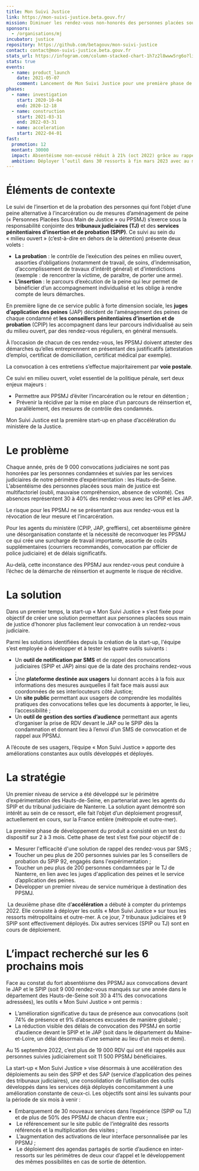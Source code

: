 ```yaml
---
title: Mon Suivi Justice
link: https://mon-suivi-justice.beta.gouv.fr/
mission: Diminuer les rendez-vous non-honorés des personnes placées sous main de justice
sponsors:
  - /organisations/mj
incubator: justice
repository: https://github.com/betagouv/mon-suivi-justice
contact: contact@mon-suivi-justice.beta.gouv.fr
stats_url: https://infogram.com/column-stacked-chart-1h7z2l8www5rg6o?live
stats: true
events:
  - name: product_launch
    date: 2021-05-07
    comment: Lancement de Mon Suivi Justice pour une première phase de 6 mois.
phases:
  - name: investigation
    start: 2020-10-04
    end: 2020-12-18
  - name: construction
    start: 2021-03-31
    end: 2022-03-31
  - name: acceleration
    start: 2022-04-01
fast:
  promotion: 12
  montant: 30000
  impact: Absentéisme non-excusé réduit à 21% (oct 2022) grâce au rappel de SMS (vs 40-50%). 12 000 PPSMJ bénéficiaires et 20 000 rdv rappelés. Présent dans 15 ressorts, dont +8 en nov 2022 (sur un total >100)
  ambition: Déployer l’outil dans 30 ressorts à fin mars 2023 avec au moins 50% des PPSMJ de chaque service qui bénéficient du rappel. Réduire l’absentéisme sous les 20%
---
```

# **Éléments de contexte**

Le suivi de l’insertion et de la probation des personnes qui font l’objet d’une peine alternative à l’incarcération ou de mesures d’aménagement de peine (« Personnes Placées Sous Main de Justice » ou PPSMJ) s’exerce sous la responsabilité conjointe des **tribunaux judiciaires (TJ)** et des **services pénitentiaires d’insertion et de probation (SPIP)**. Ce suivi au sein du « milieu ouvert » (c’est-à-dire en dehors de la détention) présente deux volets :

* **La probation** : le contrôle de l’exécution des peines en milieu ouvert, assorties d’obligations (notamment de travail, de soins, d’indemnisation, d’accomplissement de travaux d’intérêt général) et d’interdictions (exemple : de rencontrer la victime, de paraître, de porter une arme).
* **L’insertion** : le parcours d’exécution de la peine qui leur permet de bénéficier d’un accompagnement individualisé et les oblige à rendre compte de leurs démarches.

En première ligne de ce service public à forte dimension sociale, les **juges d’application des peines** (JAP) décident de l’aménagement des peines de chaque condamné et **les conseillers pénitentiaires d’insertion et de probation** (CPIP) les accompagnent dans leur parcours individualisé au sein du milieu ouvert, par des rendez-vous réguliers, en général mensuels.

À l’occasion de chacun de ces rendez-vous, les PPSMJ doivent attester des démarches qu’elles entreprennent en présentant des justificatifs (attestation d’emploi, certificat de domiciliation, certificat médical par exemple).

La convocation à ces entretiens s’effectue majoritairement par **voie postale**.

Ce suivi en milieu ouvert, volet essentiel de la politique pénale, sert deux enjeux majeurs :

* Permettre aux PPSMJ d’éviter l’incarcération ou le retour en détention ;
*  Prévenir la récidive par la mise en place d’un parcours de réinsertion et, parallèlement, des mesures de contrôle des condamnés.

Mon Suivi Justice est la première start-up en phase d’accélération du ministère de la Justice.

# **Le problème**

Chaque année, près de 9 000 convocations judiciaires ne sont pas honorées par les personnes condamnées et suivies par les services judiciaires de notre périmètre d’expérimentation : les Hauts-de-Seine. L’absentéisme des personnes placées sous main de justice est multifactoriel (oubli, mauvaise compréhension, absence de volonté). Ces absences représentent 30 à 40% des rendez-vous avec les CPIP et les JAP.

Le risque pour les PPSMJ ne se présentant pas aux rendez-vous est la révocation de leur mesure et l’incarcération.

Pour les agents du ministère (CPIP, JAP, greffiers), cet absentéisme génère une désorganisation constante et la nécessité de reconvoquer les PPSMJ ce qui crée une surcharge de travail importante, assortie de coûts supplémentaires (courriers recommandés, convocation par officier de police judiciaire) et de délais significatifs.

Au-delà, cette inconstance des PPSMJ aux rendez-vous peut conduire à l’échec de la démarche de réinsertion et augmente le risque de récidive.

# **La solution**

Dans un premier temps, la start-up « Mon Suivi Justice » s’est fixée pour objectif de créer une solution permettant aux personnes placées sous main de justice d’honorer plus facilement leur convocation à un rendez-vous judiciaire.

Parmi les solutions identifiées depuis la création de la start-up, l'équipe s’est employée à développer et à tester les quatre outils suivants :

* Un **outil de notification par SMS** et de rappel des convocations judiciaires (SPIP et JAP) ainsi que de la date des prochains rendez-vous ;
* Une **plateforme destinée aux usagers** lui donnant accès à la fois aux informations des mesures auxquelles il fait face mais aussi aux coordonnées de ses interlocuteurs côté Justice;
* Un **site public** permettant aux usagers de comprendre les modalités pratiques des convocations telles que les documents à apporter, le lieu, l’accessibilité ;
* Un **outil de gestion des sorties d’audience** permettant aux agents d’organiser la prise de RDV devant le JAP ou le SPIP dès la condamnation et donnant lieu à l’envoi d’un SMS de convocation et de rappel aux PPSMJ.

A l’écoute de ses usagers, l’équipe « Mon Suivi Justice » apporte des améliorations constantes aux outils développés et déployés.

# **La stratégie**

Un premier niveau de service a été développé sur le périmètre d’expérimentation des Hauts-de-Seine, en partenariat avec les agents du SPIP et du tribunal judiciaire de Nanterre. La solution ayant démontré son intérêt au sein de ce ressort, elle fait l’objet d’un déploiement progressif, actuellement en cours, sur la France entière (métropole et outre-mer).

La première phase de développement du produit a consisté en un test du dispositif sur 2 à 3 mois. Cette phase de test s’est fixé pour objectif de :

* Mesurer l'efficacité d'une solution de rappel des rendez-vous par SMS ;
* Toucher un peu plus de 200 personnes suivies par les 5 conseillers de probation du SPIP 92, engagés dans l'expérimentation ;
* Toucher un peu plus de 200 personnes condamnées par le TJ de Nanterre, en lien avec les juges d'application des peines et le service d’application des peines.
* Développer un premier niveau de service numérique à destination des PPSMJ.

 La deuxième phase dite d’**accélération** a débuté à compter du printemps 2022. Elle consiste à déployer les outils « Mon Suivi Justice » sur tous les ressorts métropolitains et outre-mer. A ce jour, 7 tribunaux judiciaires et 9 SPIP sont effectivement déployés. Dix autres services (SPIP ou TJ) sont en cours de déploiement.

# **L’impact recherché sur les 6 prochains mois**

Face au constat du fort absentéisme des PPSMJ aux convocations devant le JAP et le SPIP (soit 9 000 rendez-vous manqués sur une année dans le département des Hauts-de-Seine soit 30 à 41% des convocations adressées), les outils « Mon Suivi Justice » ont permis :

* L’amélioration significative du taux de présence aux convocations (soit 74% de présence et 9% d’absences excusées de manière globale) ;
* La réduction visible des délais de convocation des PPSMJ en sortie d’audience devant le SPIP et le JAP (soit dans le département du Maine-et-Loire, un délai désormais d’une semaine au lieu d’un mois et demi).

Au 15 septembre 2022, c’est plus de 19 000 RDV qui ont été rappelés aux personnes suivies judiciairement soit 11 500 PPSMJ bénéficiaires.

La start-up « Mon Suivi Justice » vise désormais à une accélération des déploiements au sein des SPIP et des SAP (service d’application des peines des tribunaux judiciaires), une consolidation de l’utilisation des outils développés dans les services déjà déployés concomitamment à une amélioration constante de ceux-ci. Les objectifs sont ainsi les suivants pour la période de six mois à venir :

* Embarquement de 30 nouveaux services dans l’expérience (SPIP ou TJ) et de plus de 50% des PPSMJ de chacun d’entre eux ;
*  Le référencement sur le site public de l’intégralité des ressorts référencés et la multiplication des visites ;
*  L’augmentation des activations de leur interface personnalisée par les PPSMJ ;
*  Le déploiement des agendas partagés de sortie d’audience en inter-ressorts sur les périmètres de deux cour d’appel et le développement des mêmes possibilités en cas de sortie de détention.
